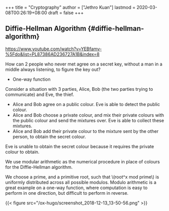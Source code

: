 +++
title = "Cryptography"
author = ["Jethro Kuan"]
lastmod = 2020-03-08T00:26:19+08:00
draft = false
+++

## Diffie-Hellman Algorithm {#diffie-hellman-algorithm}

<https://www.youtube.com/watch?v=YEBfamv-%5Fdo&list=PL87386AD236727A1B&index=8>

How can 2 people who never met agree on a secret key, without a man in
a middle always listening, to figure the key out?

-   One-way function

Consider a situation with 3 parties, Alice, Bob (the two parties
trying to communicate) and Eve, the thief.

-   Alice and Bob agree on a public colour. Eve is able to detect the
    public colour.
-   Alice and Bob choose a private colour, and mix their private colours
    with the public colour and send the mixtures over. Eve is able to
    collect these mixtures.
-   Alice and Bob add their private colour to the mixture sent by the
    other person, to obtain the secret colour.

Eve is unable to obtain the secret colour because it requires the
private colour to obtain.

We use modular arithmetic as the numerical procedure in place of
colours for the Diffie-Hellman algorithm.

We choose a prime, and a primitive root, such that \\(root^x mod prime\\)
is uniformly distributed across all possible modulos. Modulo
arithmetic is a great example on a one-way function, where computation
is easy to perform in one direction, but difficult to perform in reverse.

{{< figure src="/ox-hugo/screenshot_2018-12-13_13-50-56.png" >}}
